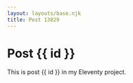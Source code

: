 ```yaml
---
layout: layouts/base.njk
title: Post 13829
---
```


# Post {{ id }}

This is post {{ id }} in my Eleventy project.
